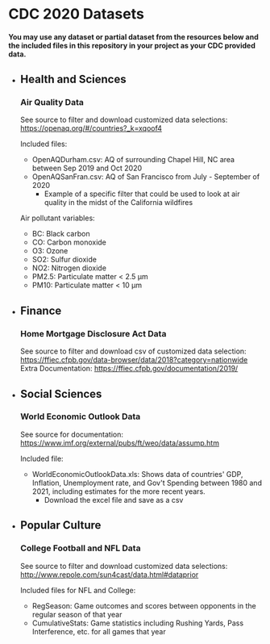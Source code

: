 # CDC 2020 Datasets

#### You may use any dataset or partial dataset from the resources below and the included files in this repository in your project as your CDC provided data.

- Health and Sciences
	- 
	### Air Quality Data
	See source to filter and download customized data selections: https://openaq.org/#/countries?_k=xqoof4
	
	Included files: 
	- OpenAQDurham.csv: AQ of surrounding Chapel Hill, NC area between Sep 2019 and Oct 2020
	- OpenAQSanFran.csv: AQ of San Francisco from July - September of 2020
		- Example of a specific filter that could be used to look at air quality in the midst of the California wildfires
		
	Air pollutant variables:
	- BC: Black carbon
	- CO: Carbon monoxide
	- O3: Ozone
	- SO2: Sulfur dioxide
	- NO2: Nitrogen dioxide
	- PM2.5: Particulate matter < 2.5 μm
	- PM10: Particulate matter < 10 μm
	
- Finance
	- 
	### Home Mortgage Disclosure Act Data  
	See source to filter and download csv of customized data selection: https://ffiec.cfpb.gov/data-browser/data/2018?category=nationwide  
	Extra Documentation: https://ffiec.cfpb.gov/documentation/2019/
	
- Social Sciences
	- 
	### World Economic Outlook Data
	See source for documentation: https://www.imf.org/external/pubs/ft/weo/data/assump.htm
	
	Included file:
	- WorldEconomicOutlookData.xls: Shows data of countries' GDP, Inflation, Unemployment rate, and Gov't Spending between 1980 and 2021, including estimates for the more recent years.
		- Download the excel file and save as a csv
	
- Popular Culture
	- 
	### College Football and NFL Data
	See source to filter and download customized data selections: http://www.repole.com/sun4cast/data.html#dataprior
	
	Included files for NFL and College:
	- RegSeason: Game outcomes and scores between opponents in the regular season of that year
	- CumulativeStats: Game statistics including Rushing Yards, Pass Interference, etc. for all games that year
	
